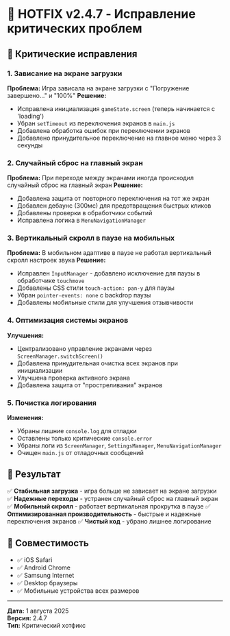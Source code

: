 # 🔧 HOTFIX v2.4.7 - Исправление критических проблем

## 🚨 Критические исправления

### 1. Зависание на экране загрузки
**Проблема:** Игра зависала на экране загрузки с "Погружение завершено..." и "100%"
**Решение:**
- Исправлена инициализация `gameState.screen` (теперь начинается с 'loading')
- Убран `setTimeout` из переключения экранов в `main.js`
- Добавлена обработка ошибок при переключении экранов
- Добавлено принудительное переключение на главное меню через 3 секунды

### 2. Случайный сброс на главный экран
**Проблема:** При переходе между экранами иногда происходил случайный сброс на главный экран
**Решение:**
- Добавлена защита от повторного переключения на тот же экран
- Добавлен дебаунс (300мс) для предотвращения быстрых кликов
- Добавлены проверки в обработчики событий
- Исправлена логика в `MenuNavigationManager`

### 3. Вертикальный скролл в паузе на мобильных
**Проблема:** В мобильном адаптиве в паузе не работал вертикальный скролл настроек звука
**Решение:**
- Исправлен `InputManager` - добавлено исключение для паузы в обработчике `touchmove`
- Добавлены CSS стили `touch-action: pan-y` для паузы
- Убран `pointer-events: none` с backdrop паузы
- Добавлены мобильные стили для улучшения отзывчивости

### 4. Оптимизация системы экранов
**Улучшения:**
- Централизовано управление экранами через `ScreenManager.switchScreen()`
- Добавлена принудительная очистка всех экранов при инициализации
- Улучшена проверка активного экрана
- Добавлена защита от "простреливания" экранов

### 5. Почистка логирования
**Изменения:**
- Убраны лишние `console.log` для отладки
- Оставлены только критические `console.error`
- Убраны логи из `ScreenManager`, `SettingsManager`, `MenuNavigationManager`
- Очищен `main.js` от отладочных сообщений

## 🎯 Результат

✅ **Стабильная загрузка** - игра больше не зависает на экране загрузки
✅ **Надежные переходы** - устранен случайный сброс на главный экран
✅ **Мобильный скролл** - работает вертикальная прокрутка в паузе
✅ **Оптимизированная производительность** - быстрые и надежные переключения экранов
✅ **Чистый код** - убрано лишнее логирование

## 📱 Совместимость

- ✅ iOS Safari
- ✅ Android Chrome
- ✅ Samsung Internet
- ✅ Desktop браузеры
- ✅ Мобильные устройства всех размеров

---

**Дата:** 1 августа 2025  
**Версия:** 2.4.7  
**Тип:** Критический хотфикс
